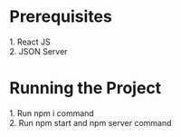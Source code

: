 <h1>Prerequisites</h1>
1. React JS <br />
2. JSON Server

<h1> Running the Project </h1>
1. Run npm i command <br />
2. Run npm start and npm server command 
